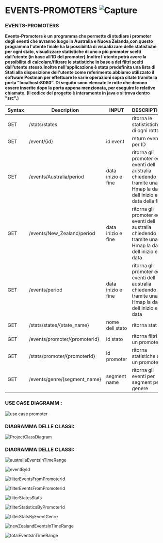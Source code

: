 # EVENTS-PROMOTERS          ![Capture](https://user-images.githubusercontent.com/74736550/107882529-265d8d80-6eea-11eb-8ce2-3a3a07161875.PNG)
### EVENTS-PROMOTERS

**Events-Promoters è un programma che permette di studiare i promoter degli eventi che avranno luogo in Australia e Nuova Zelanda,con questo programma l'utente finale ha la possibilità di visualizzare delle statistiche per ogni stato, visualizzare statistiche di uno o più promoter scelti dall'utente (in base all'ID del promoter).Inoltre l'utente potrà avere la possibilità di calcolare/filtrare le statistiche in base a dei filtri scelti dall'utente stesso.Inoltre nell'applicazione è stata predefinita una lista di Stati alla disposizione dell'utente come referimento.abbiamo utilizzato il software Postman per effettuare le varie operazioni sopra citate tramite la porta "localhost:8080". Di seguito sono elencate le rotte che devono essere inserite dopo la porta appena menzionata, per eseguire le relative chiamate. (Il codice del progetto è interamente in java e si trova dentro "src".)**

| Syntax      | Description | INPUT                      |   DESCRIPTION           |    
| ----------- | ----------- |  --------------------------| ------------------------|                        
| GET         |  /stats/states           |                            | ritorna le statististiche di ogni rotta                        |
| GET         | /event/{id}       |     id event                       | return event per ID                        |
| GET        |/events/Australia/period     |      data inizio e fine                       | ritorna gli promoter ed eventi dell  australia chiedendo tramite una Hmap la data dell inizio e la data della fine                         |
| GET       |   /events/New_Zealand/period          |   data inizio e fine                         |      ritorna gli promoter ed eventi dell  australia chiedendo tramite una Hmap la data dell inizio e la data                   |
|GET          | /events/period        |      data inizio e fine                       |   ritorna gli promoter ed eventi dell  australia chiedendo tramite una Hmap la data dell inizio e la data|  
| GET            |          /stats/states/{state_name}             |    nome dell stato                          |      ritorna stat                      |                        
|  GET           |    /events/promoter/{promoterId}                   |     id stato                         |            ritorna filtri di un promoter                   |
|  GET           |        /stats/promoter/{promoterId}               |       id promoter                       |                 ritorna statistiche di un promoter                |
|  GET           |      /events/genre/{segment_name}                 |       segment name                       |                     ritorna gli eventi per segment per genere           |
 ### USE CASE DIAGRAMM :
![use case promoter](https://user-images.githubusercontent.com/74736550/107983935-1cf62300-6fc7-11eb-9bb2-597e6071217d.PNG)


 ### DIAGRAMMA DELLE CLASSI:
![ProjectClassDiagram](https://user-images.githubusercontent.com/74736395/107986104-a90a4980-6fcb-11eb-81ba-28850704aa61.png)


### DIAGRAMMA DELLE CLASSI:
![australiaEventsInTimeRange](https://user-images.githubusercontent.com/74736395/107986412-4bc2c800-6fcc-11eb-9cb2-ccba72c7031d.png)



![eventById](https://user-images.githubusercontent.com/74736395/107986492-73b22b80-6fcc-11eb-9cda-9a5e9068e913.png)



![filterEventsFromPromoterId](https://user-images.githubusercontent.com/74736395/107986612-b83dc700-6fcc-11eb-8fb3-d1da7b6d20a9.png)



![filterEventsFromPromoterId](https://user-images.githubusercontent.com/74736395/107986612-b83dc700-6fcc-11eb-8fb3-d1da7b6d20a9.png)




![filterStatesStats](https://user-images.githubusercontent.com/74736395/107986628-bffd6b80-6fcc-11eb-82b5-a47bd9723c14.png)



![filterStatisticsByPromoterId](https://user-images.githubusercontent.com/74736395/107986635-c5f34c80-6fcc-11eb-9172-f3f161d2d564.png)



![filterStatsByEventGenre](https://user-images.githubusercontent.com/74736395/107986651-cd1a5a80-6fcc-11eb-8470-a36336badbfe.png)



![newZealandEventsInTimeRange](https://user-images.githubusercontent.com/74736395/107986659-d4d9ff00-6fcc-11eb-9c8b-f9b0b46b6545.png)



![totalEventsInTimeRange](https://user-images.githubusercontent.com/74736395/107986672-dc99a380-6fcc-11eb-94c2-c60c51fd1d17.png)
